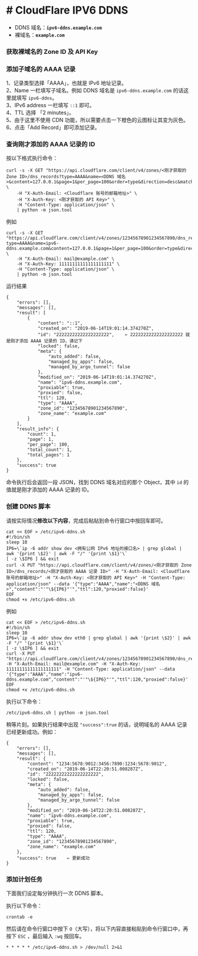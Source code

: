 # # CloudFlare IPV6 DDNS

- DDNS 域名：**`ipv6-ddns.example.com`**
- 裸域名：**`example.com`**



### **获取裸域名的 Zone ID 及 API Key**

### **添加子域名的 AAAA 记录**

1、记录类型选择「AAAA」，也就是 IPv6 地址记录。  
2、Name 一栏填写子域名。例如 DDNS 域名是 `ipv6-ddns.example.com` 的话这里就填写 `ipv6-ddns`。  
3、IPv6 address 一栏填写 `::1` 即可。  
4、TTL 选择 「2 minutes」。  
5、由于这里不使用 CDN 功能，所以需要点击一下橙色的云图标让其变为灰色。  
6、点击「Add Record」即可添加记录。



### 查询刚才添加的 AAAA 记录的 ID

按以下格式执行命令：

```text
curl -s -X GET "https://api.cloudflare.com/client/v4/zones/<刚才获取的 Zone ID>/dns_records?type=AAAA&name=<DDNS 域名>&content=127.0.0.1&page=1&per_page=100&order=type&direction=desc&match=any" \
    -H "X-Auth-Email: <Cloudflare 账号的邮箱地址>" \
    -H "X-Auth-Key: <刚才获取的 API Key>" \
    -H "Content-Type: application/json" \
    | python -m json.tool
```

例如

```text
curl -s -X GET "https://api.cloudflare.com/client/v4/zones/12345678901234567890/dns_records?type=AAAA&name=ipv6-ddns.example.com&content=127.0.0.1&page=1&per_page=100&order=type&direction=desc&match=any" \
    -H "X-Auth-Email: mail@example.com" \
    -H "X-Auth-Key: 11111111111111111111" \
    -H "Content-Type: application/json" \
    | python -m json.tool
```

运行结果

```text
{
    "errors": [],
    "messages": [],
    "result": [
        {
            "content": "::1",
            "created_on": "2019-06-14T19:01:14.374270Z",
            "id": "22222222222222222222",    ← 22222222222222222222 就是刚才添加 AAAA 记录的 ID，请记下
            "locked": false,
            "meta": {
                "auto_added": false,
                "managed_by_apps": false,
                "managed_by_argo_tunnel": false
            },
            "modified_on": "2019-06-14T19:01:14.374270Z",
            "name": "ipv6-ddns.example.com",
            "proxiable": true,
            "proxied": false,
            "ttl": 120,
            "type": "AAAA",
            "zone_id": "12345678901234567890",
            "zone_name": "example.com"
        }
    ],
    "result_info": {
        "count": 1,
        "page": 1,
        "per_page": 100,
        "total_count": 1,
        "total_pages": 1
    },
    "success": true
}
```

命令执行后会返回一段 JSON，找到 DDNS 域名对应的那个 Object，其中 `id` 的值就是刚才添加的 AAAA 记录的 ID。



### **创建 DDNS 脚本**

请按实际情况**修改以下内容**，完成后粘贴到命令行窗口中按回车即可。

```text
cat << EOF > /etc/ipv6-ddns.sh 
#!/bin/sh
sleep 10
IP6=\`ip -6 addr show dev <拥有公网 IPv6 地址的接口名> | grep global | awk '{print \$2}' | awk -F "/" '{print \$1}'\`
[ -z \$IP6 ] && exit
curl -X PUT "https://api.cloudflare.com/client/v4/zones/<刚才获取的 Zone ID>/dns_records/<刚才获取的 AAAA 记录 ID>" -H "X-Auth-Email: <Cloudflare 账号的邮箱地址>" -H "X-Auth-Key: <刚才获取的 API Key>" -H "Content-Type: application/json" --data '{"type":"AAAA","name":"<DDNS 域名>","content":"'"\${IP6}"'","ttl":120,"proxied":false}'
EOF
chmod +x /etc/ipv6-ddns.sh 
```

例如

```text
cat << EOF > /etc/ipv6-ddns.sh 
#!/bin/sh
sleep 10
IP6=\`ip -6 addr show dev eth0 | grep global | awk '{print \$2}' | awk -F "/" '{print \$1}'\`
[ -z \$IP6 ] && exit
curl -X PUT "https://api.cloudflare.com/client/v4/zones/12345678901234567890/dns_records/22222222222222222222" -H "X-Auth-Email: mail@example.com" -H "X-Auth-Key: 11111111111111111111" -H "Content-Type: application/json" --data '{"type":"AAAA","name":"ipv6-ddns.example.com","content":"'"\${IP6}"'","ttl":120,"proxied":false}'
EOF
chmod +x /etc/ipv6-ddns.sh 
```



执行以下命令：

```text
/etc/ipv6-ddns.sh | python -m json.tool
```

稍等片刻。如果执行结果中出现 `"success":true` 的话，说明域名的 AAAA 记录已经更新成功。例如：

```text
{
    "errors": [],
    "messages": [],
    "result": {
        "content": "1234:5678:9012:3456:7890:1234:5678:9012",
        "created_on": "2019-06-14T22:20:51.008287Z",
        "id": "22222222222222222222",
        "locked": false,
        "meta": {
            "auto_added": false,
            "managed_by_apps": false,
            "managed_by_argo_tunnel": false
        },
        "modified_on": "2019-06-14T22:20:51.008287Z",
        "name": "ipv6-ddns.example.com",
        "proxiable": true,
        "proxied": false,
        "ttl": 120,
        "type": "AAAA",
        "zone_id": "12345678901234567890",
        "zone_name": "example.com"
    },
    "success": true    ← 更新成功
}
```



### **添加计划任务**

下面我们设定每分钟执行一次 DDNS 脚本。

执行以下命令：

```text
crontab -e
```

然后请在命令行窗口中按下 `O`（大写），将以下内容直接粘贴到命令行窗口中，再按下 `ESC` ，最后输入 `:wq` 按回车。

```text
* * * * * /etc/ipv6-ddns.sh > /dev/null 2>&1
```
